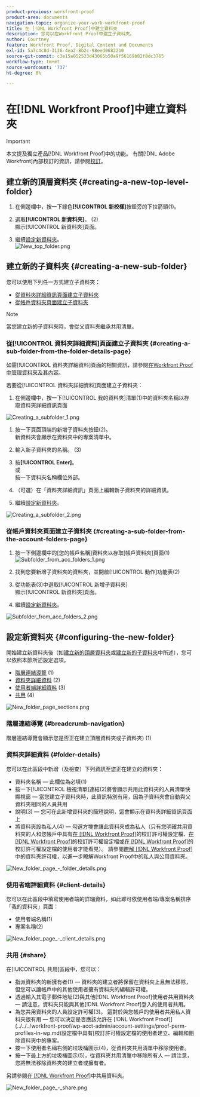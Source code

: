 ```yaml
---
product-previous: workfront-proof
product-area: documents
navigation-topic: organize-your-work-workfront-proof
title: 在 [!DNL Workfront Proof]中建立資料夾
description: 您可以在Workfront Proof中建立子資料夾。
author: Courtney
feature: Workfront Proof, Digital Content and Documents
exl-id: 5a7c4c8d-3136-4ea2-8b2c-98eed06822b0
source-git-commit: c3e15a052533d43065b50a9f56169b82f8dc3765
workflow-type: tm+mt
source-wordcount: '737'
ht-degree: 0%

---
```


# 在[!DNL Workfront Proof]中建立資料夾

>[!IMPORTANT]
>
>本文提及獨立產品[!DNL Workfront Proof]中的功能。 有關[!DNL Adobe Workfront]內部校訂的資訊，請參閱[校訂](../../../review-and-approve-work/proofing/proofing.md)。

## 建立新的頂層資料夾 {#creating-a-new-top-level-folder}

1. 在側邊欄中，按一下綠色&#x200B;**[!UICONTROL 新校樣]**&#x200B;按鈕旁的下拉箭頭(1)。
1. 選取&#x200B;**[!UICONTROL 新資料夾]**。 (2)\
   顯示[!UICONTROL 新資料夾]頁面。

1. 繼續[設定新資料夾](#configuring-the-new-folder)。\
   ![New_top_folder.png](assets/new-top-folder.png)

## 建立新的子資料夾 {#creating-a-new-sub-folder}

您可以使用下列任一方式建立子資料夾：

* [從資料夾詳細資訊頁面建立子資料夾](#creating-a-sub-folder-from-the-folder-details-page)
* [從帳戶資料夾頁面建立子資料夾](#creating-a-sub-folder-from-the-account-folders-page)

>[!NOTE]
>
>當您建立新的子資料夾時，會從父資料夾繼承共用清單。

### 從[!UICONTROL 資料夾詳細資料]頁面建立子資料夾 {#creating-a-sub-folder-from-the-folder-details-page}

如需[!UICONTROL 資料夾詳細資料]頁面的相關資訊，請參閱[在Workfront Proof中管理資料夾及其內容](../../../workfront-proof/wp-work-proofsfiles/organize-your-work/manage-folders-and-contents.md)。

若要從[!UICONTROL 資料夾詳細資料]頁面建立子資料夾：

1. 在側邊欄中，按一下[!UICONTROL 我的資料夾]清單(1)中的資料夾名稱以存取資料夾詳細資訊頁面

![Creating_a_subfolder_1.png](assets/creating-a-subfolder-1.png)

1. 按一下頁面頂端的新增子資料夾按鈕(2)。\
   新資料夾會顯示在資料夾中的專案清單中。
1. 輸入新子資料夾的名稱。 (3)
1. 按&#x200B;**[!UICONTROL Enter]**。\
   或\
   按一下資料夾名稱欄位外部。

1. （可選）在「資料夾詳細資訊」頁面上編輯新子資料夾的詳細資訊。
1. 繼續[設定新資料夾](#configuring-the-new-folder)。

![Creating_a_subfolder_2.png](assets/creating-a-subfolder-2-350x164.png)

### 從帳戶資料夾頁面建立子資料夾 {#creating-a-sub-folder-from-the-account-folders-page}

1. 按一下側邊欄中的[您的帳戶名稱]資料夾以存取[帳戶資料夾]頁面(1)\
   ![Subfolder_from_acc_folders_1.png](assets/subfolder-from-acc-folders-1.png)

1. 找到您要新增子資料夾的資料夾，並開啟[!UICONTROL 動作]功能表(2)
1. 從功能表(3)中選取[!UICONTROL 新增子資料夾]\
   顯示[!UICONTROL 新資料夾]頁面。
1. 繼續[設定新資料夾](#configuring-the-new-folder)。

![Subfolder_from_acc_folders_2.png](assets/subfolder-from-acc-folders-2-350x177.png)

## 設定新資料夾 {#configuring-the-new-folder}

開始建立新資料夾後（如[建立新的頂層資料夾](#creating-a-new-top-level-folder)或[建立新的子資料夾](#creating-a-new-sub-folder)中所述），您可以依照本節所述設定選項。

* [階層連結導覽](#breadcrumb-navigation) (1)
* [資料夾詳細資料](#folder-details) (2)
* [使用者端詳細資料](#client-details) (3)
* [共用](#share) (4)

![New_folder_page_sections.png](assets/new-folder-page-sections-350x389.png)

### 階層連結導覽 {#breadcrumb-navigation}

階層連結導覽會顯示您是否正在建立頂層資料夾或子資料夾) (1)

### 資料夾詳細資料 {#folder-details}

您可以在此區段中新增（及檢查）下列資訊至您正在建立的資料夾：

* 資料夾名稱 — 此欄位為必填(1)
* 按一下[!UICONTROL 檢視清單]連結(2)將會顯示共用此資料夾的人員清單快顯視窗 — 當您建立子資料夾時，此資訊特別有用，因為子資料夾會自動與父資料夾相同的人員共用
* 說明(3) — 您可在此新增資料夾的簡短說明，這會顯示在資料夾詳細資訊頁面上
* 將資料夾設為私人(4) — 勾選方塊會讓此資料夾成為私人（只有您明確共用資料夾的人和您帳戶中具有[在 [!DNL Workfront Proof]](../../../workfront-proof/wp-acct-admin/account-settings/proof-perm-profiles-in-wp.md)的校訂許可權設定檔、[在 [!DNL Workfront Proof]](../../../workfront-proof/wp-acct-admin/account-settings/proof-perm-profiles-in-wp.md)的校訂許可權設定檔或[在 [!DNL Workfront Proof]](../../../workfront-proof/wp-acct-admin/account-settings/proof-perm-profiles-in-wp.md)的校訂許可權設定檔的使用者才能看見）。 請參閱[瞭解 [!DNL Workfront Proof]](../../../workfront-proof/wp-work-proofsfiles/organize-your-work/folder-permissions.md)中的資料夾許可權，以進一步瞭解Workfront Proof中的私人與公用資料夾。

![New_folder_page_-_folder_details.png](assets/new-folder-page---folder-details-350x133.png)

### 使用者端詳細資料 {#client-details}

您可以在此區段中填寫使用者端的詳細資料，如此即可依使用者端/專案名稱排序「我的資料夾」頁面：

* 使用者端名稱(1)
* 專案名稱(2)

![New_folder_page_-_client_details.png](assets/new-folder-page---client-details-350x74.png)

### 共用 {#share}

在[!UICONTROL 共用]區段中，您可以：

* 指派資料夾的新擁有者(1) — 資料夾的建立者將保留在資料夾上且無法移除，但您可以讓帳戶中的其他使用者擁有資料夾的編輯許可權。
* 透過輸入其電子郵件地址(2)與其他[!DNL Workfront Proof]使用者共用資料夾 — 請注意，資料夾只能與其他[!DNL Workfront Proof]登入的使用者共用。
* 為您共用資料夾的人員設定許可權(3)。 這對於與您帳戶的使用者共用私人資料夾很有用 — 您可以決定是否應該允許在 [!DNL Workfront Proof]](../../../workfront-proof/wp-acct-admin/account-settings/proof-perm-profiles-in-wp.md)設定檔中具有[校訂許可權設定檔的使用者建立、編輯和刪除資料夾中的專案。
* 按一下使用者名稱右側的垃圾桶圖示(4)，從資料夾共用清單中移除使用者。
* 按一下最上方的垃圾桶圖示(5)，從資料夾共用清單中移除所有人 — 請注意，您將無法移除資料夾的建立者或擁有者。

另請參閱[在 [!DNL Workfront Proof]](../../../workfront-proof/wp-work-proofsfiles/organize-your-work/share-folders.md)中共用資料夾。

![New_folder_page_-_share.png](assets/new-folder-page---share-350x138.png)
